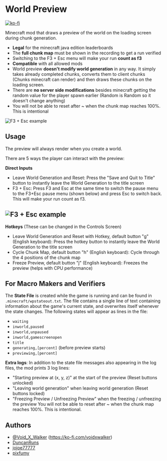 # World Preview
[![ko-fi](https://ko-fi.com/img/githubbutton_sm.svg)](https://ko-fi.com/voidxwalker)

Minecraft mod that draws a preview of the world on the loading screen during chunk generation.
- **Legal** for the minecraft java edition leaderboards
- The **full chunk map** must be shown in the recording to get a run verified
- Switching to the F3 + Esc menu will make your run **count as f3**
- **Compatible** with all allowed mods
- World preview **doesn't modify world generation** in any way. It simply takes already completed chunks, converts them to client chunks (Chunks minecraft can render) and then draws these chunks on the loading screen.
- There are **no server side modifications** besides minecraft getting the random value for the player spawn earlier (Random is Random so it doesn't change anything)
- You will not be able to reset after ~ when the chunk map reaches 100%. This is intentional

![F3 + Esc example](https://github.com/VoidXWalker/WorldPreview/blob/1.16.1/WorldPreview-example.png?raw=true)
## Usage
The preview will always render when you create a world.

There are 5 ways the player can interact with the preview:

**Direct Inputs**
- Leave World Generation and Reset: Press the "Save and Quit to Title" button to instantly leave the World Generation to the title screen
- F3 + Esc: Press F3 and Esc at the same time to switch the pause menu to the F3+Esc pause menu (shown below) and press Esc to switch back. This will make your run count as f3.

![F3 + Esc example](https://github.com/VoidXWalker/WorldPreview/blob/1.16.1/WorldPreview-f3esc-example.png?raw=true)
--------
**Hotkeys**
(These can be changed in the Controls Screen)
- Leave World Generation and Reset with Hotkey, default button "g" (English keyboard): Press the hotkey button to instantly leave the World Generation to the title screen
- Cycle Chunk Map, default button "h" (English keyboard): Cycle through the 4 positions of the chunk map
- Freeze Preview, default button "j" (English keyboard): Freezes the preview (helps with CPU performance)

## For Macro Makers and Verifiers

The **State File** is created while the game is running and can be found
in `.minecraft/wpstateout.txt`. The file contains a single line of text containing
information about the game's current state, and overwrites itself whenever the state
changes. The following states will appear as lines in the file:
- `waiting`
- `inworld,paused`
- `inworld,unpaused`
- `inworld,gamescreenopen`
- `title`
- `generating,[percent]` (before preview starts)
- `previewing,[percent]`

**Extra logs**: In addition to the state file messages also appearing in the
log files, the mod prints 3 log lines:
- "Starting preview at (x, y, z)" at the start of the preview (Reset buttons unlocked)
- "Leaving world generation" when leaving world generation (Reset buttons locked)
- "Freezing Preview / Unfreezing Preview" when the freezing / unfreezing the preview
  You will not be able to reset after ~ when the chunk map reaches 100%. This is intentional.

## Authors

- [@Void_X_Walker](https://www.github.com/voidxwalker) (https://ko-fi.com/voidxwalker)
- [DuncanRuns](https://www.github.com/DuncanRuns)
- [jojoe77777](https://www.github.com/jojoe77777)
- [pixfumy](https://www.github.com/pixfumy)


